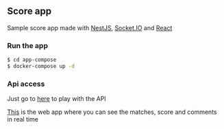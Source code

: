 ## Score app

Sample score app made with [NestJS](https://nestjs.com/), [Socket.IO](https://socket.io/) and [React](https://reactjs.org/)

### Run the app

```bash
$ cd app-compose
$ docker-compose up -d
```

### Api access

Just go to [here](http://localhost:3000/api) to play with the API

[This](http://localhost:8080) is the web app where you can see the matches, score and comments in real time
